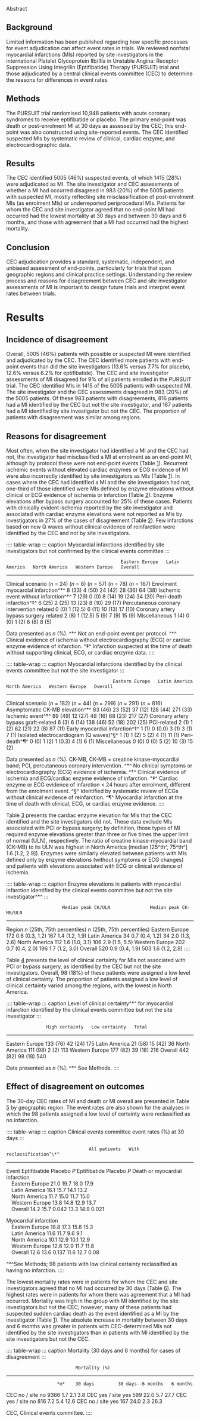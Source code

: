 Abstract

## Background

Limited information has been published regarding how specific processes
for event adjudication can affect event rates in trials. We reviewed
nonfatal myocardial infarctions (MIs) reported by site investigators in
the international Platelet Glycoprotein IIb/IIIa in Unstable Angina:
Receptor Suppression Using Integrilin (Eptifibatide) Therapy (PURSUIT)
trial and those adjudicated by a central clinical events committee (CEC)
to determine the reasons for differences in event rates.

## Methods

The PURSUIT trial randomised 10,948 patients with acute coronary
syndromes to receive eptifibatide or placebo. The primary end-point was
death or post-enrolment MI at 30 days as assessed by the CEC; this
end-point was also constructed using site-reported events. The CEC
identified suspected MIs by systematic review of clinical, cardiac
enzyme, and electrocardiographic data.

## Results

The CEC identified 5005 (46%) suspected events, of which 1415 (28%) were
adjudicated as MI. The site investigator and CEC assessments of whether
a MI had occurred disagreed in 983 (20%) of the 5005 patients with
suspected MI, mostly reflecting site misclassification of post-enrolment
MIs (as enrolment MIs) or underreported periprocedural MIs. Patients for
whom the CEC and site investigator agreed that no end-point MI had
occurred had the lowest mortality at 30 days and between 30 days and 6
months, and those with agreement that a MI had occurred had the highest
mortality.

## Conclusion

CEC adjudication provides a standard, systematic, independent, and
unbiased assessment of end-points, particularly for trials that span
geographic regions and clinical practice settings. Understanding the
review process and reasons for disagreement between CEC and site
investigator assessments of MI is important to design future trials and
interpret event rates between trials.

# Results

## Incidence of disagreement

Overall, 5005 (46%) patients with possible or suspected MI were
identified and adjudicated by the CEC. The CEC identified more patients
with end-point events than did the site investigators (13.6% versus 7.7%
for placebo, 12.6% versus 6.2% for eptifibatide). The CEC and site
investigator assessments of MI disagreed for 9% of all patients enrolled
in the PURSUIT trial. The CEC identified MIs in 1415 of the 5005
patients with suspected MI. The site investigator and the CEC
assessments disagreed in 983 (20%) of the 5005 patients. Of these 983
patients with disagreements, 816 patients had a MI identified by the CEC
but not the site investigator, and 167 patients had a MI identified by
site investigator but not the CEC. The proportion of patients with
disagreement was similar among regions.

## Reasons for disagreement

Most often, when the site investigator had identified a MI and the CEC
had not, the investigator had misclassified a MI at enrolment as an
end-point MI, although by protocol these were not end-point events
(Table [1](#)). Recurrent ischemic events without elevated cardiac
enzymes or ECG evidence of MI were also incorrectly identified by site
investigators as MIs (Table [1](#)). In cases where the CEC had
identified a MI and the site investigators had not, one-third of those
identified were MIs defined by enzyme elevations without clinical or ECG
evidence of ischemia or infarction (Table [2](#)). Enzyme elevations
after bypass surgery accounted for 25% of these cases. Patients with
clinically evident ischemia reported by the site investigator and
associated with cardiac enzyme elevations were not reported as MIs by
investigators in 27% of the cases of disagreement (Table [2](#)). Few
infarctions based on new Q waves without clinical evidence of
reinfarction were identified by the CEC and not by site investigators.

:::: table-wrap
::: caption
Myocardial infarctions identified by site investigators but not
confirmed by the clinical events committee
:::

                                               Eastern Europe   Latin America   North America   Western Europe   Overall
  -------------------------------------------- ---------------- --------------- --------------- ---------------- -------------
  Clinical scenario                            (*n* = 24)       (*n* = 8)       (*n* = 57)      (*n* = 78)       (*n* = 167)
  Enrolment myocardial infarction^\*^          8 (33)           4 (50)          24 (42)         28 (36)          64 (38)
  Ischemic event without infarction^†^         7 (29)           0 (0)           8 (14)          19 (24)          34 (20)
  Peri-death infarction^‡^                     6 (25)           2 (25)          13 (23)         8 (10)           29 (17)
  Percutaneous coronary intervention related   0 (0)            1 (12.5)        6 (11)          10 (13)          17 (10)
  Coronary artery bypass surgery related       2 (8)            1 (12.5)        5 (9)           7 (9)            15 (9)
  Miscellaneous                                1 (4)            0 (0)           1 (2)           6 (8)            8 (5)

Data presented as *n* (%). ^\*^ Not an end-point event per protocol. ^†^
Clinical evidence of ischemia without electrocardiography (ECG) or
cardiac enzyme evidence of infarction. ^‡^ Infarction suspected at the
time of death without supporting clinical, ECG, or cardiac enzyme data.
::::

:::: table-wrap
::: caption
Myocardial infarctions identified by the clinical events committee but
not the site investigator
:::

                                            Eastern Europe   Latin America   North America   Western Europe   Overall
  ----------------------------------------- ---------------- --------------- --------------- ---------------- -------------
  Clinical scenario                         (*n* = 182)      (*n* = 44)      (*n* = 299)     (*n* = 291)      (*n* = 816)
  Asymptomatic CK-MB elevation^\*^          83 (46)          23 (52)         37 (12)         128 (44)         271 (33)
  Ischemic event^†^                         89 (49)          12 (27)         48 (16)         68 (23)          217 (27)
  Coronary artery bypass graft-related      6 (3)            6 (14)          138 (46)        52 (18)          202 (25)
  PCI-related                               2 (1)            1 (2)           62 (21)         22 (8)           87 (11)
  Early myocardial infarction^‡^            1 (1)            0 (0.0)         3 (1)           3 (1)            7 (1)
  Isolated electrocardiogram (Q waves)^§^   1 (1)            1 (2)           5 (2)           4 (1)            11 (1)
  Peri-death^¶^                             0 (0)            1 (2)           1 (0.3)         4 (1)            6 (1)
  Miscellaneous                             0 (0)            0 (0)           5 (2)           10 (3)           15 (2)

Data presented as *n* (%). CK-MB, CK-MB = creatine kinase-myocardial
band; PCI, percutaneous coronary intervention. ^\*^ No clinical symptoms
or electrocardiography (ECG) evidence of ischemia. ^†^ Clinical evidence
of ischemia and ECG/cardiac enzyme evidence of infarction. ^‡^ Cardiac
enzyme or ECG evidence of infarction \< 24 hours after enrolment,
different from the enrolment event. ^§^ Identified by systematic review
of ECGs without clinical evidence of reinfarction. ^¶^ Myocardial
infarction at the time of death with clinical, ECG, or cardiac enzyme
evidence.
::::

Table [3](#) presents the cardiac enzyme elevation for MIs that the CEC
identified and the site investigators did not. These data exclude MIs
associated with PCI or bypass surgery; by definition, those types of MI
required enzyme elevations greater than three or five times the upper
limit of normal (ULN), respectively. The ratio of creatine
kinase-myocardial band (CK-MB) to its ULN was highest in North America
(median \[25^th^, 75^th^\] 1.6 \[1.2, 2.9\]). Enzymes were similarly
elevated between patients with MIs defined only by enzyme elevations
(without symptoms or ECG changes) and patients with elevations
associated with ECG or clinical evidence of ischemia.

:::: table-wrap
::: caption
Enzyme elevations in patients with myocardial infarction identified by
the clinical events committee but not the site investigator^\*^
:::

                         Median peak CK/ULN               Median peak CK-MB/ULN
  ---------------- ----- -------------------------- ----- --------------------------
  Region           *n*   (25th, 75th percentiles)   *n*   (25th, 75th percentiles)
  Eastern Europe   172   0.6 (0.3, 1.2)             167   1.4 (1.2, 1.9)
  Latin America    34    0.7 (0.4, 1.2)             34    2.0 (1.3, 2.6)
  North America    112   1.6 (1.0, 3.1)             106   2.9 (1.5, 5.5)
  Western Europe   202   0.7 (0.4, 2.0)             196   1.7 (1.2, 3.0)
  Overall          520   0.9 (0.4, 1.9)             503   1.6 (1.2, 2.9)
::::

Table [4](#) presents the level of clinical certainty for MIs not
associated with PCI or bypass surgery, as identified by the CEC but not
the site investigators. Overall, 98 (18%) of these patients were
assigned a low level of clinical certainty. The proportion of patients
assigned a low level of clinical certainty varied among the regions,
with the lowest in North America.

:::: table-wrap
::: caption
Level of clinical certainty^\*^ for myocardial infarction identified by
the clinical events committee but not the site investigator
:::

                   High certainty   Low certainty   Total
  ---------------- ---------------- --------------- -------
  Eastern Europe   133 (76)         42 (24)         175
  Latin America    21 (58)          15 (42)         36
  North America    111 (98)         2 (2)           113
  Western Europe   177 (82)         39 (18)         216
  Overall          442 (82)         98 (18)         540

Data presented as *n* (%). ^\*^ See Methods.
::::

## Effect of disagreement on outcomes

The 30-day CEC rates of MI and death or MI overall are presented in
Table [5](#) by geographic region. The event rates are also shown for
the analyses in which the 98 patients assigned a low level of certainty
were reclassified as no infarction.

:::: table-wrap
::: caption
Clinical events committee event rates (%) at 30 days
:::

                                   All patients   With reclassification^\*^                                    
  -------------------------------- -------------- --------------------------- ------- -------------- --------- -------
                                                                                                               
  Event                            Eptifibatide   Placebo                     *P*     Eptifibatide   Placebo   *P*
  Death or myocardial infarction                                                                               
   Eastern Europe                  21.0           19.7                                18.0           17.9      
   Latin America                   16.1           15.7                                14.1           13.2      
   North America                   11.7           15.0                                11.7           15.0      
   Western Europe                  13.8           14.8                                12.9           13.7      
   Overall                         14.2           15.7                        0.042   13.3           14.9      0.021
                                                                                                               
                                                                                                               
  Myocardial infarction                                                                                        
   Eastern Europe                  18.8           17.3                                15.8           15.3      
   Latin America                   11.6           11.7                                9.6            9.1       
   North America                   10.1           12.9                                10.1           12.9      
   Western Europe                  12.6           12.9                                11.7           11.8      
   Overall                         12.6           13.6                        0.137   11.6           12.7      0.08

^\*^See Methods; 98 patients with low clinical certainty reclassified as
having no infarction.
::::

The lowest mortality rates were in patients for whom the CEC and site
investigators agreed that no MI had occurred by 30 days (Table [6](#)).
The highest rates were in patients for whom there was agreement that a
MI had occurred. Mortality was high in the group with MI identified by
the site investigators but not the CEC; however, many of these patients
had suspected sudden cardiac death as the event identified as a MI by
the investigator (Table [1](#)). The absolute increase in mortality
between 30 days and 6 months was greater in patients with CEC-determined
MIs not identified by the site investigators than in patients with MI
identified by the site investigators but not the CEC.

:::: table-wrap
::: caption
Mortality (30 days and 6 months) for cases of disagreement
:::

                              Mortality (%)                       
  -------------------- ------ --------------- ------------------- ----------
                                                                  
                       *n*    30 days         30 days--6 months   6 months
  CEC no / site no     9366   1.7             2.1                 3.8
  CEC yes / site yes   599    22.0            5.7                 27.7
  CEC yes / site no    816    7.2             5.4                 12.6
  CEC no / site yes    167    24.0            2.3                 26.3

CEC, Clinical events committee.
::::
